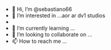 - 👋 Hi, I’m @sebastiano66
- 👀 I’m interested in ...aor ar dv1 studios
-
- 🌱 I’m currently learning ...
- 💞️ I’m looking to collaborate on ...
- 📫 How to reach me ...

<!---
sebastiano66/sebastiano66 is a ✨ special ✨ repository because its `README.md` (this file) appears on your GitHub profile.
You can click the Preview link to take a look at your changes.
--->
